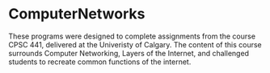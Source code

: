 # ComputerNetworks

These programs were designed to complete assignments from the course CPSC 441, delivered at the Univeristy of Calgary. The content of this course surrounds Computer Networking, Layers of the Internet, and challenged students to recreate common functions of the internet. 
